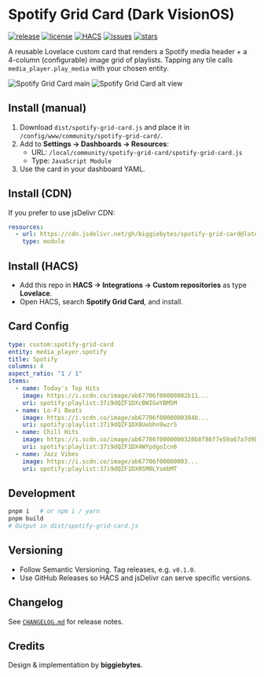 # Spotify Grid Card (Dark VisionOS)

[![release](https://img.shields.io/github/v/release/biggiebytes/spotify-grid-card?include_prereleases&sort=semver)](https://github.com/biggiebytes/spotify-grid-card/releases)
[![license](https://img.shields.io/github/license/biggiebytes/spotify-grid-card)](LICENSE)
[![HACS](https://img.shields.io/badge/HACS-Custom-41BDF5.svg)](https://hacs.xyz/)
[![issues](https://img.shields.io/github/issues/biggiebytes/spotify-grid-card)](https://github.com/biggiebytes/spotify-grid-card/issues)
[![stars](https://img.shields.io/github/stars/biggiebytes/spotify-grid-card?style=social)](https://github.com/biggiebytes/spotify-grid-card)

A reusable Lovelace custom card that renders a Spotify media header + a 4-column (configurable) image grid of playlists. Tapping any tile calls `media_player.play_media` with your chosen entity.

![Spotify Grid Card main](docs/screenshot.png)
![Spotify Grid Card alt view](docs/screenshot2.png)


## Install (manual)
1. Download `dist/spotify-grid-card.js` and place it in `/config/www/community/spotify-grid-card/`.
2. Add to **Settings -> Dashboards -> Resources**:
   - URL: `/local/community/spotify-grid-card/spotify-grid-card.js`
   - Type: `JavaScript Module`
3. Use the card in your dashboard YAML.

## Install (CDN)
If you prefer to use jsDelivr CDN:
```yaml
resources:
  - url: https://cdn.jsdelivr.net/gh/biggiebytes/spotify-grid-card@latest/dist/spotify-grid-card.js
    type: module
```

## Install (HACS)
- Add this repo in **HACS -> Integrations -> Custom repositories** as type **Lovelace**.
- Open HACS, search **Spotify Grid Card**, and install.

## Card Config
```yaml
type: custom:spotify-grid-card
entity: media_player.spotify
title: Spotify
columns: 4
aspect_ratio: "1 / 1"
items:
  - name: Today's Top Hits
    image: https://i.scdn.co/image/ab67706f00000002b11...
    uri: spotify:playlist:37i9dQZF1DXcBWIGoYBM5M
  - name: Lo-Fi Beats
    image: https://i.scdn.co/image/ab67706f0000000384b...
    uri: spotify:playlist:37i9dQZF1DX8Uebhn9wzrS
  - name: Chill Hits
    image: https://i.scdn.co/image/ab67706f0000000320b8f86f7e59a67a7d9b5b57
    uri: spotify:playlist:37i9dQZF1DX4WYpdgoIcn6
  - name: Jazz Vibes
    image: https://i.scdn.co/image/ab67706f00000003...
    uri: spotify:playlist:37i9dQZF1DX0SM0LYsmbMT
```

## Development
```bash
pnpm i   # or npm i / yarn
pnpm build
# Output in dist/spotify-grid-card.js
```

## Versioning
- Follow Semantic Versioning. Tag releases, e.g. `v0.1.0`.
- Use GitHub Releases so HACS and jsDelivr can serve specific versions.

## Changelog
See [`CHANGELOG.md`](CHANGELOG.md) for release notes.

## Credits
Design & implementation by **biggiebytes**.
